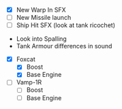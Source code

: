  - [x] New Warp In SFX
 - [ ] New Missile launch
 - [ ] Ship Hit SFX (look at tank ricochet)
 - Look into Spalling
 - Tank Armour differences in sound
 - [x] Foxcat
	 - [x] Boost
	 - [x] Base Engine
 - [ ] Vamp-1R
	 - [ ] Boost
	 - [ ] Base Engine